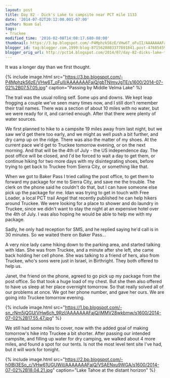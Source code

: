 ```yaml
---
layout: post
title: Day 82 - Dick's Lake to campsite near PCT mile 1133
date: '2014-07-02T20:12:00.001-07:00'
author: Noam Gal
tags:
- Truckee
modified_time: '2016-02-08T14:08:17.680-08:00'
thumbnail: https://3.bp.blogspot.com/-P4MphzkS6zE/VHw6T_oFuII/AAAAAAAFajQ/gbTNlmvJgTE/s72-c/2014-07-02%2B07.57.05.jpg
blogger_id: tag:blogger.com,1999:blog-8715620883377891841.post-4768545905052702376
blogger_orig_url: http://pct14.blogspot.com/2014/07/day-82-dicks-lake-to-campsite-near-pct.html
---
```

It was a longer day than we first thought.

{% include image.html src="https://3.bp.blogspot.com/-P4MphzkS6zE/VHw6T_oFuII/AAAAAAAFajQ/gbTNlmvJgTE/s1600/2014-07-02%2B07.57.05.jpg" caption="Passing by Middle Velma Lake" %}

The trail was the usual rolling self. Some ups and downs. We kept leap frogging a couple we've seen many times now, and I still don't remember their trail names. There was a section of about 10 miles with no water, but we were ready for it, and carried enough. After that there were plenty of water sources.

We first planned to hike to a campsite 19 miles away from last night, but we saw we'd get there too early, and we might as well push a bit further, and dry camp up on the ridge. There was also the matter of my shoes. At the current pace we'd get to Truckee tomorrow evening, or on the next morning. And that will be the 4th of July - the US independence day. The post office will be closed, and I'd be forced to wait a day to get them, or continue hiking for two more days with my disintegrating shoes, before trying to get back to Truckee from Sierra City, or something like that.

When we got to Baker Pass I tried calling the post office, to get them to forward my package for me to Sierra City, and save me the trouble. The clerk on the phone said he couldn't do that, but I can have someone else pick up the package for me. Idan was trying to get in touch with Free Loader, a local PCT trail Angel that recently published he can help hikers around Truckee. We were looking for a place to shower and do laundry in Truckee, since we didn't want to stay the night at an expensive hotel over the 4th of July. I was also hoping he would be able to help me with my package.

Sadly, he only had reception for SMS, and he replied saying he'd call is in 30 minutes. So we waited there on Baker Pass...

A very nice lady came hiking down to the parking area, and started talking with Idan. She was from Truckee, and a minute after she left, she came back holding her cell phone. She was talking to a friend of hers, also from Truckee, who's sons were just in Israel, in Birthright. They both offered to help us.

Janet, the friend on the phone, agreed to go pick up my package from the post office. So that took a huge load of my chest. But she then also offered to have us sleep at her place overnight tomorrow. So that really solved all of our problems at once. We got her phone number, and gave her ours. We are going into Truckee tomorrow evening.

{% include image.html src="https://1.bp.blogspot.com/-sn_rNm5jQGU/VHw6ch_9RzI/AAAAAAAFajQ/iMMV28wkbmw/s1600/2014-07-02%2B17.55.47.jpg" %}

We still had some miles to cover, now with the added goal of making tomorrow's hike into Truckee a bit shorter. After passing our intended campsite, and filling up water for dry camping, we walked about 4 more miles, and found a spot for our tents. Is not the most level tent site I've had, but it will work for tonight.

{% include image.html src="https://2.bp.blogspot.com/-h0lBi3ESo_c/VHw61UGUWiI/AAAAAAAFajQ/VSAENxu9WGA/s1600/2014-07-02%2B18.04.21.jpg" caption="Lake Tahoe at the distant horizon" %}

